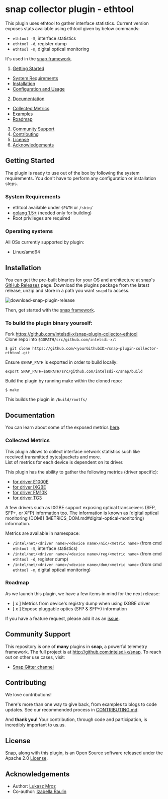# snap collector plugin - ethtool

This plugin uses ethtool to gather interface statistics. 																						Current version exposes stats available using ethtool given by below commands:
* `ethtool -S`, interface statistics
* `ethtool -d`, register dump
* `ethtool -m`, digital optical monitoring

It's used in the [snap framework](http://github.com:intelsdi-x/snap).

1. [Getting Started](#getting-started)
  * [System Requirements](#system-requirements)
  * [Installation](#installation)
  * [Configuration and Usage](#configuration-and-usage)
2. [Documentation](#documentation)
  * [Collected Metrics](#collected-metrics)
  * [Examples](#examples)
  * [Roadmap](#roadmap)
3. [Community Support](#community-support)
4. [Contributing](#contributing)
5. [License](#license)
6. [Acknowledgements](#acknowledgements)

## Getting Started

The plugin is ready to use out of the box by following the system requirements. You don't have to perform any configuration or installation steps.

### System Requirements

* ethtool available under `$PATH` or `/sbin/`
* [golang 1.5+](https://golang.org/dl/) (needed only for building)
* Root privileges are required

### Operating systems
All OSs currently supported by plugin:
* Linux/amd64

## Installation
You can get the pre-built binaries for your OS and architecture at snap's [GitHub Releases](https://github.com/intelsdi-x/snap/releases) page. Download the plugins package from the latest release, unzip and store in a path you want `snapd` to access.

![download-snap-plugin-release](http://i.giphy.com/3o7WTFsGiVkEVZ3adq.gif)

Then, get started with the [snap framework](https://github.com/intelsdi-x/snap/blob/master/README.md#getting-started).

### To build the plugin binary yourself:
Fork https://github.com/intelsdi-x/snap-plugin-collector-ethtool  
Clone repo into `$GOPATH/src/github.com/intelsdi-x/`:

```
$ git clone https://github.com/<yourGithubID>/snap-plugin-collector-ethtool.git
```

Ensure `$SNAP_PATH` is exported in order to build locally:
```
export SNAP_PATH=$GOPATH/src/github.com/intelsdi-x/snap/build
```

Build the plugin by running make within the cloned repo:
```
$ make
```
This builds the plugin in `/build/rootfs/`


## Documentation

You can learn about some of the exposed metrics [here](https://www.myricom.com/software/myri10ge/397-could-you-explain-the-meanings-of-the-myri10ge-counters-reported-in-the-output-of-ethtool.html).

### Collected Metrics
This plugin allows to collect interface network statistics such like received|transmitted bytes|packets and  more.                                                                                                    
List of metrics for each device is dependent on its driver.

This plugin has the ability to gather the following metrics (driver specific):
* [for driver E1000E](METRICS_E1000E.md)
* [for driver IXGBE](METRICS_IXGBE.md)
* [for driver FM10K](METRICS_FM10K.md)
* [for driver TG3](METRICS_TG3.md)


A few drivers such as IXGBE support exposing optical transceivers (SFP, SFP+, or XFP) information too. The information is known as [digital optical monitoring (DOM)] (METRICS_DOM.md#digital-optical-monitoring) information.

Metrics are available in namespace:
*	`/intel/net/<driver name>/<device name>/nic/<metric name>` (from cmd `ethtool -S`, interface statistics)
*	`/intel/net/<driver name>/<device name>/reg/<metric name>` (from cmd `ethtool -d`, register dump)
*	`/intel/net/<driver name>/<device name>/dom/<metric name>` (from cmd `ethtool -m`, digital optical monitoring)


### Roadmap
As we launch this plugin, we have a few items in mind for the next release:

- [ x ] Metrics from device's registry dump when using IXGBE driver
- [ x ] Expose pluggable optics (SFP & SFP+) information

If you have a feature request, please add it as an [issue](https://github.com/intelsdi-x/snap-plugin-collector-ethtool/issues).

## Community Support
This repository is one of **many** plugins in **snap**, a powerful telemetry framework. The full project is at http://github.com:intelsdi-x/snap.
To reach out on other use cases, visit:
* [Snap Gitter channel](https://gitter.im/intelsdi-x/snap)

## Contributing
We love contributions!

There's more than one way to give back, from examples to blogs to code updates. See our recommended process in [CONTRIBUTING.md](CONTRIBUTING.md).

And **thank you!** Your contribution, through code and participation, is incredibly important to us.us.

## License
[Snap](http://github.com:intelsdi-x/snap), along with this plugin, is an Open Source software released under the Apache 2.0 [License](LICENSE).

## Acknowledgements

* Author: [Lukasz Mroz](https://github.com/lmroz)
* Co-author: [Izabella Raulin](https://github.com/IzabellaRaulin)
